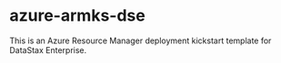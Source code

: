 # azure-armks-dse
This is an Azure Resource Manager deployment kickstart template for DataStax Enterprise.
